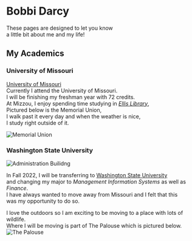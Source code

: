 # Bobbi Darcy

These pages are designed to let you know  
a little bit about me and my life!

## My Academics

### University of Missouri

[University of Missouri](https://missouri.edu)   
Currently I attend the University of Missouri.  
I will be finishing my freshman year with 72 credits.  
At Mizzou, I enjoy spending time studying in [_Ellis Library_](https://en.wikipedia.org/wiki/Ellis_Library),   
Pictured below is the Memorial Union,  
I walk past it every day and when the weather is nice,  
I study right outside of it. 


![Memorial Union](https://upload.wikimedia.org/wikipedia/en/thumb/f/f3/MemorialUnionAtMU.jpg/480px-MemorialUnionAtMU.jpg)


### Washington State University

![Administration Builidng](https://upload.wikimedia.org/wikipedia/commons/thumb/5/59/WSU_Thompson_hall.jpg/440px-WSU_Thompson_hall.jpg)

In Fall 2022, I will be transferring to [Washington State University](https://wsu.edu)  
and changing my major to _Management Information Systems_ as well as _Finance_.  
I have always wanted to move away from Missouri and I felt that this  
was my opportunity to do so.  


I love the outdoors so I am exciting to be moving to a place with lots of wildlife.  
Where I will be moving is part of The Palouse which is pictured below.
![The Palouse](https://upload.wikimedia.org/wikipedia/commons/thumb/0/0e/Palouse_fields_from_Kamiak_Butte_00-08-23.jpg/899px-Palouse_fields_from_Kamiak_Butte_00-08-23.jpg)

